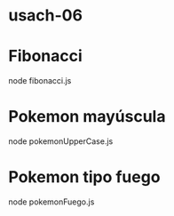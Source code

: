 # usach-06

# Fibonacci
node fibonacci.js

# Pokemon mayúscula
node pokemonUpperCase.js

 # Pokemon tipo fuego
 node pokemonFuego.js